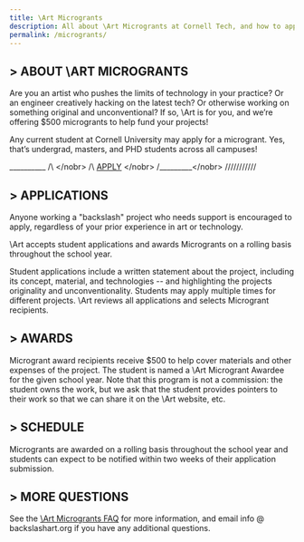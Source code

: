 ```yaml
---
title: \Art Microgrants
description: All about \Art Microgrants at Cornell Tech, and how to apply
permalink: /microgrants/
---
```


## > ABOUT \ART MICROGRANTS

Are you an artist who pushes the limits of technology in your practice? Or an engineer creatively hacking on the latest tech? Or otherwise working on something original and unconventional? If so, \Art is for you, and we’re offering $500 microgrants to help fund your projects!

Any current student at Cornell University may apply for a microgrant. Yes, that’s undergrad, masters, and PHD students across all campuses!
  
<nobr> __________</nobr>
<nobr>/\         \</nobr>
<nobr>\/\  [APPLY](http://bit.ly/backslashart-microgrant-app)  \</nobr>
<nobr> \/\_________\</nobr>
<nobr>  \///////////</nobr>

## > APPLICATIONS

Anyone working a "backslash" project who needs support is encouraged to apply, regardless of your prior experience in art or technology.

\Art accepts student applications and awards Microgrants on a rolling basis throughout the school year.

Student applications include a written statement about the project, including its concept, material, and technologies -- and highlighting the projects originality and unconventionality. Students may apply multiple times for different projects. \Art reviews all applications and selects Microgrant recipients.

## > AWARDS

Microgrant award recipients receive $500 to help cover materials and other expenses of the project. The student is named a \Art Microgrant Awardee for the given school year. Note that this program is not a commission: the student owns the work, but we ask that the student provides pointers to their work so that we can share it on the \Art website, etc.

## > SCHEDULE

Microgrants are awarded on a rolling basis throughout the school year and students can expect to be notified within two weeks of their application submission.

## > MORE QUESTIONS

See the [\Art Microgrants FAQ](/microgrants/faq/) for more information, and email info @ backslashart.org if you have any additional questions.
